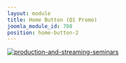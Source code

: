 ```yaml
---
layout: module
title: Home Button (Q1 Promo)
joomla_module_id: 708
position: home-button-2
---
```

<div><a target="_blank" href="http://pages.newtek.com/TriCaster-460-Limited-Time-Offer.html"><img style="display: block; margin-left: auto; margin-right: auto;" alt="production-and-streaming-seminars" src="{{"images/home-page-buttons/Q1-Homepage-Button.jpg" | cdn }}" class="img-responsive" /></a></div>
